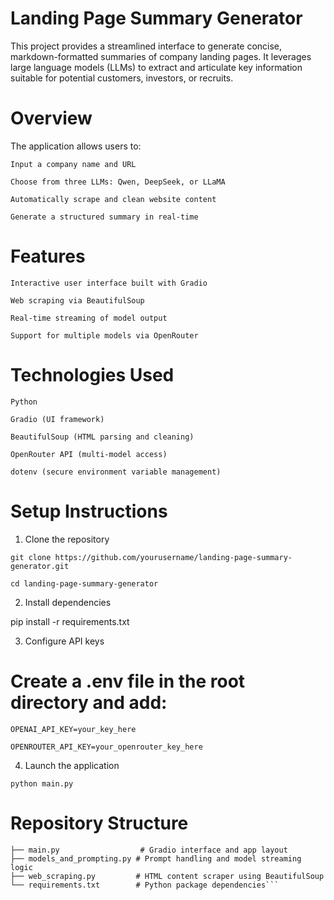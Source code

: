 # Landing Page Summary Generator

This project provides a streamlined interface to generate concise, markdown-formatted summaries of company landing pages. It leverages large language models (LLMs) to extract and articulate key information suitable for potential customers, investors, or recruits.
# Overview

The application allows users to:

    Input a company name and URL

    Choose from three LLMs: Qwen, DeepSeek, or LLaMA

    Automatically scrape and clean website content

    Generate a structured summary in real-time

# Features

    Interactive user interface built with Gradio

    Web scraping via BeautifulSoup

    Real-time streaming of model output

    Support for multiple models via OpenRouter

# Technologies Used

    Python

    Gradio (UI framework)

    BeautifulSoup (HTML parsing and cleaning)

    OpenRouter API (multi-model access)

    dotenv (secure environment variable management)
# Setup Instructions
1. Clone the repository
```
git clone https://github.com/yourusername/landing-page-summary-generator.git

cd landing-page-summary-generator
```

2. Install dependencies

pip install -r requirements.txt

3. Configure API keys

# Create a .env file in the root directory and add:

```
OPENAI_API_KEY=your_key_here

OPENROUTER_API_KEY=your_openrouter_key_here
```
4. Launch the application

```python main.py```

# Repository Structure
```
├── main.py                  # Gradio interface and app layout
├── models_and_prompting.py # Prompt handling and model streaming logic
├── web_scraping.py         # HTML content scraper using BeautifulSoup
└── requirements.txt        # Python package dependencies```

